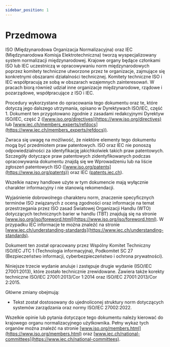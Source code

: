 ```yaml
---
sidebar_position: 1
---
```


# Przedmowa

ISO (Międzynarodowa Organizacja Normalizacyjna) oraz IEC (Międzynarodowa Komisja Elektrotechniczna) tworzą wyspecjalizowany system normalizacji międzynarodowej. Krajowe organy będące członkami ISO lub IEC uczestniczą w opracowywaniu norm międzynarodowych poprzez komitety techniczne utworzone przez te organizacje, zajmujące się konkretnymi obszarami działalności technicznej. Komitety techniczne ISO i IEC współpracują ze sobą w obszarach wzajemnych zainteresowań. W pracach biorą również udział inne organizacje międzynarodowe, rządowe i pozarządowe, współpracujące z ISO i IEC.

Procedury wykorzystane do opracowania tego dokumentu oraz te, które dotyczą jego dalszego utrzymania, opisano w Dyrektywach ISO/IEC, część 1. Dokument ten przygotowano zgodnie z zasadami redakcyjnymi Dyrektyw ISO/IEC, część 2 ([www.iso.org/directives](https://www.iso.org/directives) lub [www.iec.ch/members_experts/refdocs](https://www.iec.ch/members_experts/refdocs)).

Zwraca się uwagę na możliwość, że niektóre elementy tego dokumentu mogą być przedmiotem praw patentowych. ISO oraz IEC nie ponoszą odpowiedzialności za identyfikację jakichkolwiek takich praw patentowych. Szczegóły dotyczące praw patentowych zidentyfikowanych podczas opracowywania dokumentu znajdą się we Wprowadzeniu lub na liście zgłoszeń patentowych ISO ([www.iso.org/patents](https://www.iso.org/patents)) oraz IEC ([patents.iec.ch](https://patents.iec.ch)).

Wszelkie nazwy handlowe użyte w tym dokumencie mają wyłącznie charakter informacyjny i nie stanowią rekomendacji.

Wyjaśnienie dobrowolnego charakteru norm, znaczenie specyficznych terminów ISO związanych z oceną zgodności oraz informacje na temat przestrzegania przez ISO zasad Światowej Organizacji Handlu (WTO) dotyczących technicznych barier w handlu (TBT) znajdują się na stronie [www.iso.org/iso/foreword.html](https://www.iso.org/iso/foreword.html). W przypadku IEC informacje te można znaleźć na stronie [www.iec.ch/understanding-standards](https://www.iec.ch/understanding-standards).

Dokument ten został opracowany przez Wspólny Komitet Techniczny ISO/IEC JTC 1 (Technologia informacyjna), Podkomitet SC 27 (Bezpieczeństwo informacji, cyberbezpieczeństwo i ochrona prywatności).

Niniejsze trzecie wydanie anuluje i zastępuje drugie wydanie (ISO/IEC 27001:2013), które zostało technicznie zrewidowane. Zawiera także korekty techniczne ISO/IEC 27001:2013/Cor 1:2014 oraz ISO/IEC 27001:2013/Cor 2:2015.

Główne zmiany obejmują:

- Tekst został dostosowany do ujednoliconej struktury norm dotyczących systemów zarządzania oraz normy ISO/IEC 27002:2022.

Wszelkie opinie lub pytania dotyczące tego dokumentu należy kierować do krajowego organu normalizacyjnego użytkownika. Pełny wykaz tych organów można znaleźć na stronie [www.iso.org/members.html](https://www.iso.org/members.html) oraz [www.iec.ch/national-committees](https://www.iec.ch/national-committees).
